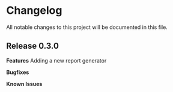 # Changelog

All notable changes to this project will be documented in this file.

## Release 0.3.0

**Features**
Adding a new report generator

**Bugfixes**

**Known Issues**
